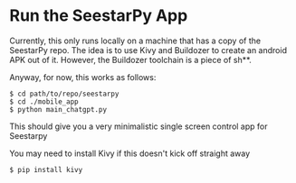 Run the SeestarPy App
=====================

Currently, this only runs locally on a machine that has a copy of the SeestarPy
repo. The idea is to use Kivy and Buildozer to create an android APK out of it.
However, the Buildozer toolchain is a piece of sh**.

Anyway, for now, this works as follows:

    $ cd path/to/repo/seestarpy
    $ cd ./mobile_app
    $ python main_chatgpt.py

This should give you a very minimalistic single screen control app for Seestarpy

You may need to install Kivy if this doesn't kick off straight away

    $ pip install kivy